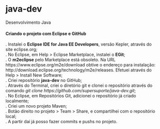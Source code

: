 java-dev
========
Desenvolvimento Java

<h4>Criando o projeto com Eclipse e GitHub</h4>
. Instalei o <b>Eclipse IDE for Java EE Developers</b>, versão Kepler, através do site eclipse.org;<br/>
. No Eclipse, em Help > Eclipse Marketplace, instalei o <b>EGit</b>;<br/>
. O <b>m2eclipse</b> pelo Marketplace está obsoleto. Na URL https://www.eclipse.org/m2e/download obtive o endereço para instalação: http://download.eclipse.org/technology/m2e/releases. Efetuei através do Help > Install New Software;<br/>
. Criei repositório <b>java-dev</b> no GitHub;<br/>
. Através do Terminal, criei o diretório git e clonei o repositório através do comando <i>git clone https://github.com/supersuporte/java-dev.git</i>;<br/>
. No Eclipse, em Repositórios Git, adicionei o repositório já criado localmente;<br/>
. Criei um novo projeto Maven;<br/>
. Botão direito no projeto > Team > Share, e compartilhei com o repositório local;<br/>
. A partir daí já posso fazer commits e pushs no projeto.
